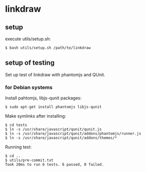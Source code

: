 # linkdraw #

## setup ##

execute utils/setup.sh:

	$ bash utils/setup.sh /path/to/linkdraw


## setup of testing ##

Set up test of linkdraw with phantomjs and QUnit.

### for Debian systems ###

Install pahtomjs, libjs-qunit packages:

	$ sudo apt-get install phantomjs libjs-qunit


Make symlinks after installing:

	$ cd tests
	$ ln -s /usr/share/javascript/qunit/qunit.js
	$ ln -s /usr/share/javascript/qunit/addons/phantomjs/runner.js
	$ ln -s /usr/share/javascript/qunit/addons/themes/*
	
Running test:

	$ cd ..
	$ utils/pre-commit.txt
	Took 20ms to run 6 tests. 6 passed, 0 failed.
